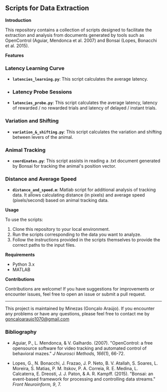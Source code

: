 ## Scripts for Data Extraction

**Introduction**

This repository contains a collection of scripts designed to facilitate the extraction and analysis from documents generated by tools such as OpenControl (Aguiar, Mendonca et al. 2007) and Bonsai (Lopes, Bonacchi et al. 2015).

**Features**

### Latency Learning Curve

- **`latencies_learning.py`**: This script calculates the average latency.

- ### Latency Probe Sessions

- **`latencies_probe.py`**: This script calculates the average latency, latency of rewarded / no rewarded trials and latency of delayed / instant trials.

### Variation and Shifting

- **`variation_&_shifting.py`**: This script calculates the variation and shifting between levers of the animal.

### Animal Tracking

- **`coordinates.py`**: This script assists in reading a .txt document generated by Bonsai for tracking the animal's position vector.

### Distance and Average Speed

- **`distance_and_speed.m`**: Matlab script for additional analysis of tracking data. It allows calculating distance (in pixels) and average speed (pixels/second) based on animal tracking data.

**Usage**

To use the scripts:

1. Clone this repository to your local environment.
2. Run the scripts corresponding to the data you want to analyze.
3. Follow the instructions provided in the scripts themselves to provide the correct paths to the input files.

**Requirements**

- Python 3.x
- MATLAB

**Contributions**

Contributions are welcome! If you have suggestions for improvements or encounter issues, feel free to open an issue or submit a pull request.

---

This project is maintained by Minezas (Gonçalo Araújo). If you encounter any problems or have any questions, please feel free to contact me by goncaloaraujo1070@gmail.com

### Bibliography

- Aguiar, P., L. Mendonca, & V. Galhardo. (2007). "OpenControl: a free opensource software for video tracking and automated control of behavioral mazes." *J Neurosci Methods, 166*(1), 66-72.
  
- Lopes, G., N. Bonacchi, J. Frazao, J. P. Neto, B. V. Atallah, S. Soares, L. Moreira, S. Matias, P. M. Itskov, P. A. Correia, R. E. Medina, L. Calcaterra, E. Dreosti, J. J. Paton, & A. R. Kampff. (2015). "Bonsai: an event-based framework for processing and controlling data streams." *Front Neuroinform, 9*, 7.


